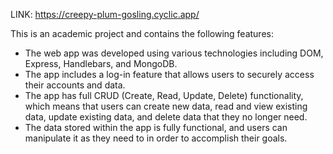 LINK: https://creepy-plum-gosling.cyclic.app/


This is an academic project and contains the following features:  
- The web app was developed using various technologies including DOM, Express, Handlebars, and MongoDB.  
- The app includes a log-in feature that allows users to securely access their accounts and data.  
- The app has full CRUD (Create, Read, Update, Delete) functionality, which means that users can create new data, read and view existing data, update existing data, and delete data that they no longer need.  
- The data stored within the app is fully functional, and users can manipulate it as they need to in order to accomplish their goals.  
